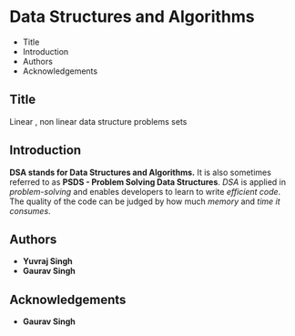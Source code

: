 # Data Structures and Algorithms
 
 - Title
 - Introduction
 - Authors
 - Acknowledgements


## Title

Linear , non linear data structure problems sets

## Introduction

**DSA stands for Data Structures and Algorithms.**
It is also sometimes referred to as **PSDS - Problem Solving Data Structures**. 
*DSA* is applied in *problem-solving* and enables developers to learn to write *efficient code*. The quality of the code can be judged by how much *memory* and *time it consumes*.

## Authors

 - **Yuvraj Singh**
 - **Gaurav Singh**

## Acknowledgements
 
 - **Gaurav Singh**
